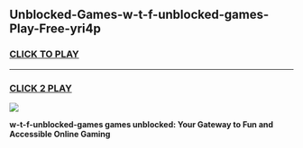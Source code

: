 
## Unblocked-Games-w-t-f-unblocked-games-Play-Free-yri4p
<h3>
<a href="https://premium76.site?title=w-t-f-unblocked-games&ref=18A1">CLICK TO PLAY</a></h3>
<hr>

<h3>
<a href="https://premium76.site?title=w-t-f-unblocked-games&ref=18A1">CLICK 2 PLAY</a>
  
</h3>

<a href="https://premium76.site?title=w-t-f-unblocked-games&ref=18A1"><img src="https://clearcache.store/games.png"></a>


**w-t-f-unblocked-games games unblocked: Your Gateway to Fun and Accessible Online Gaming**
